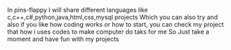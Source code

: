 In pins-flappy
I will share different languages like c,c++,c#,python,java,html,css,mysql projects
Which you can also try and also if you like how coding works or how to start, you can check my project that how i uses codes to make computer do taks for me
So Just take a moment and have fun with my projects
